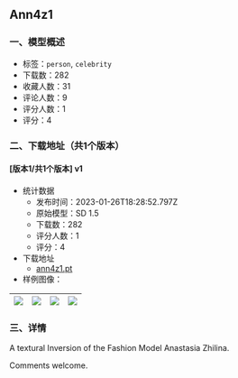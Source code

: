 ## Ann4z1
### 一、模型概述

- 标签：`person`, `celebrity`
- 下载数：282
- 收藏人数：31
- 评论人数：9
- 评分人数：1
- 评分：4

### 二、下载地址（共1个版本）

#### [版本1/共1个版本] v1

- 统计数据
  - 发布时间：2023-01-26T18:28:52.797Z
  - 原始模型：SD 1.5
  - 下载数：282
  - 评分人数：1
  - 评分：4
- 下载地址
  - [ann4z1.pt](https://civitai.com/api/download/models/6224)
- 样例图像：

| <img src="https://image.civitai.com/xG1nkqKTMzGDvpLrqFT7WA/9f26a4b0-8093-422a-bd4c-e07c69c30500/width=450/54468.jpeg" /> | <img src="https://image.civitai.com/xG1nkqKTMzGDvpLrqFT7WA/0701867e-e7a1-40e0-be6d-f6b6fb9d4800/width=450/54476.jpeg" /> | <img src="https://image.civitai.com/xG1nkqKTMzGDvpLrqFT7WA/2845a2ed-92dc-4a10-cdef-daf088db7400/width=450/54475.jpeg" /> | <img src="https://image.civitai.com/xG1nkqKTMzGDvpLrqFT7WA/e0ebb623-8d2b-4203-b9ed-7693bae4ad00/width=450/54474.jpeg" /> |
| ---- | ---- | ---- | ---- |


### 三、详情
<p>A textural Inversion of the Fashion Model Anastasia Zhilina. </p><p>Comments welcome.</p>